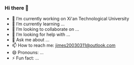 ### Hi there 👋
- 🔭 I’m currently working on Xi'an Technological University
- 🌱 I’m currently learning ...
- 👯 I’m looking to collaborate on ...
- 🤔 I’m looking for help with ...
- 💬 Ask me about ...
- 📫 How to reach me: jimes20030311@outlook.com
- 😄 Pronouns: ...
- ⚡ Fun fact: ...
